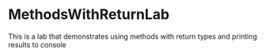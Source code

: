 # MethodsWithReturnLab
This is a lab that demonstrates using methods with return types and printing results to console
